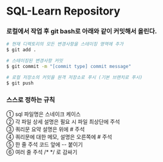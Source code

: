 # SQL-Learn Repository

### 로컬에서 작업 후 git bash로 아래와 같이 커밋해서 올린다.

```bash
# 현재 디렉토리의 모든 변경사항을 스테이징 영역에 추가
$ git add .

# 스테이징된 변경사항 커밋
$ git commit -m "[commit type] commit message"

# 로컬 저장소의 커밋을 원격 저장소로 푸시 (기본 브랜치로 푸시)
$ git push
```

### 스스로 정하는 규칙
<!-- 줄바꿈: 공백 2개, <br> -->
① sql 파일명은 스네이크 케이스<br>
② 각 파일 상세 설명은 필요 시 파일 최상단에 주석  
③ 쿼리문 요약 설명은 위에 # 주석  
④ 쿼리문에 대한 메모, 설명은 오른쪽에 # 주석  
⑤ 한 줄 주석 코드 앞에 -- 붙이기  
⑥ 여러 줄 주석 /* */ 로 감싸기